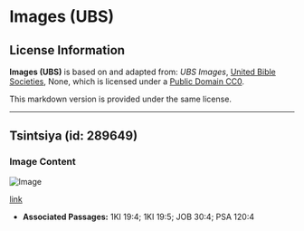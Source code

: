 # Images (UBS)

## License Information

**Images (UBS)** is based on and adapted from: _UBS Images_, [United Bible Societies](https://unitedbiblesocieties.org/), None, which is licensed under a [Public Domain CC0](https://creativecommons.org/public-domain/cc0/).

This markdown version is provided under the same license.



--------------------------------

## Tsintsiya (id: 289649)

### Image Content

![Image](https://cdn.aquifer.bible/aquifer-content/resources/Media/WEB-0091_broom.jpg)

[link](https://cdn.aquifer.bible/aquifer-content/resources/Media/WEB-0091_broom.jpg)

* **Associated Passages:** 1KI 19:4; 1KI 19:5; JOB 30:4; PSA 120:4

